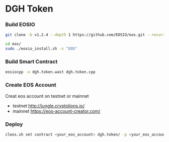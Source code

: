 # DGH Token

### Build EOSIO
```bash
git clone -b v1.2.4 --depth 1 https://github.com/EOSIO/eos.git --recursive

cd eos/
sudo ./eosio_install.sh -s "EOS"
```

### Build Smart Contract
```bash
eosiocpp -o dgh.token.wast dgh.token.cpp
```

### Create EOS Account
Creat eos account on testnet or mainnet

- testnet http://jungle.cryptolions.io/
- mainnet https://eos-account-creator.com/

### Deploy
```bash
cleos.sh set contract <your_eos_account> dgh.token/ -p <your_eos_account>@active
```

